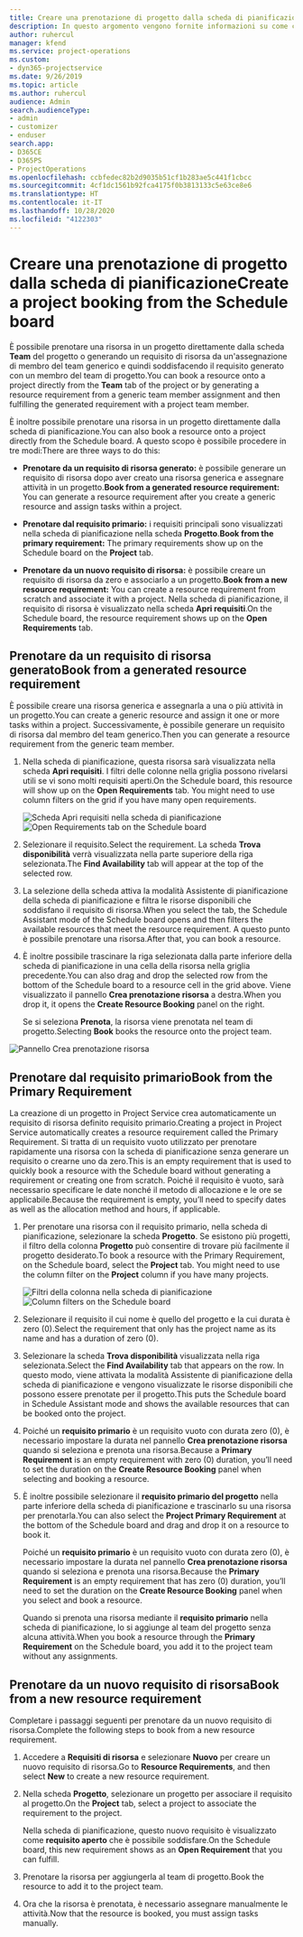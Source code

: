 ```yaml
---
title: Creare una prenotazione di progetto dalla scheda di pianificazione
description: In questo argomento vengono fornite informazioni su come creare una prenotazione di progetto dalla scheda di pianificazione.
author: ruhercul
manager: kfend
ms.service: project-operations
ms.custom:
- dyn365-projectservice
ms.date: 9/26/2019
ms.topic: article
ms.author: ruhercul
audience: Admin
search.audienceType:
- admin
- customizer
- enduser
search.app:
- D365CE
- D365PS
- ProjectOperations
ms.openlocfilehash: ccbfedec82b2d9035b51cf1b283ae5c441f1cbcc
ms.sourcegitcommit: 4cf1dc1561b92fca4175f0b3813133c5e63ce8e6
ms.translationtype: HT
ms.contentlocale: it-IT
ms.lasthandoff: 10/28/2020
ms.locfileid: "4122303"
---
```

# <a name="create-a-project-booking-from-the-schedule-board"></a><span data-ttu-id="738a8-103">Creare una prenotazione di progetto dalla scheda di pianificazione</span><span class="sxs-lookup"><span data-stu-id="738a8-103">Create a project booking from the Schedule board</span></span>

<span data-ttu-id="738a8-104">È possibile prenotare una risorsa in un progetto direttamente dalla scheda **Team** del progetto o generando un requisito di risorsa da un'assegnazione di membro del team generico e quindi soddisfacendo il requisito generato con un membro del team di progetto.</span><span class="sxs-lookup"><span data-stu-id="738a8-104">You can book a resource onto a project directly from the **Team** tab of the project or by generating a resource requirement from a generic team member assignment and then fulfilling the generated requirement with a project team member.</span></span>

<span data-ttu-id="738a8-105">È inoltre possibile prenotare una risorsa in un progetto direttamente dalla scheda di pianificazione.</span><span class="sxs-lookup"><span data-stu-id="738a8-105">You can also book a resource onto a project directly from the Schedule board.</span></span> <span data-ttu-id="738a8-106">A questo scopo è possibile procedere in tre modi:</span><span class="sxs-lookup"><span data-stu-id="738a8-106">There are three ways to do this:</span></span>

- <span data-ttu-id="738a8-107">**Prenotare da un requisito di risorsa generato:** è possibile generare un requisito di risorsa dopo aver creato una risorsa generica e assegnare attività in un progetto.</span><span class="sxs-lookup"><span data-stu-id="738a8-107">**Book from a generated resource requirement:** You can generate a resource requirement after you create a generic resource and assign tasks within a project.</span></span>

- <span data-ttu-id="738a8-108">**Prenotare dal requisito primario:** i requisiti principali sono visualizzati nella scheda di pianificazione nella scheda **Progetto**.</span><span class="sxs-lookup"><span data-stu-id="738a8-108">**Book from the primary requirement:** The primary requirements show up on the Schedule board on the **Project** tab.</span></span> 

- <span data-ttu-id="738a8-109">**Prenotare da un nuovo requisito di risorsa:** è possibile creare un requisito di risorsa da zero e associarlo a un progetto.</span><span class="sxs-lookup"><span data-stu-id="738a8-109">**Book from a new resource requirement:** You can create a resource requirement from scratch and associate it with a project.</span></span> <span data-ttu-id="738a8-110">Nella scheda di pianificazione, il requisito di risorsa è visualizzato nella scheda **Apri requisiti**.</span><span class="sxs-lookup"><span data-stu-id="738a8-110">On the Schedule board, the resource requirement shows up on the **Open Requirements** tab.</span></span>

## <a name="book-from-a-generated-resource-requirement"></a><span data-ttu-id="738a8-111">Prenotare da un requisito di risorsa generato</span><span class="sxs-lookup"><span data-stu-id="738a8-111">Book from a generated resource requirement</span></span>

<span data-ttu-id="738a8-112">È possibile creare una risorsa generica e assegnarla a una o più attività in un progetto.</span><span class="sxs-lookup"><span data-stu-id="738a8-112">You can create a generic resource and assign it one or more tasks within a project.</span></span> <span data-ttu-id="738a8-113">Successivamente, è possibile generare un requisito di risorsa dal membro del team generico.</span><span class="sxs-lookup"><span data-stu-id="738a8-113">Then you can generate a resource requirement from the generic team member.</span></span> 

1.  <span data-ttu-id="738a8-114">Nella scheda di pianificazione, questa risorsa sarà visualizzata nella scheda **Apri requisiti**. I filtri delle colonne nella griglia possono rivelarsi utili se vi sono molti requisiti aperti.</span><span class="sxs-lookup"><span data-stu-id="738a8-114">On the Schedule board, this resource will show up on the **Open Requirements** tab. You might need to use column filters on the grid if you have many open requirements.</span></span> 

    <span data-ttu-id="738a8-115">![Scheda Apri requisiti nella scheda di pianificazione](media/FAQ-Project-Booking-Schedule-Board-1.png "Tabella delle prenotazioni e delle assegnazioni")</span><span class="sxs-lookup"><span data-stu-id="738a8-115">![Open Requirements tab on the Schedule board](media/FAQ-Project-Booking-Schedule-Board-1.png "Screenshot of bookings and assignments table")</span></span>

2. <span data-ttu-id="738a8-116">Selezionare il requisito.</span><span class="sxs-lookup"><span data-stu-id="738a8-116">Select the requirement.</span></span> <span data-ttu-id="738a8-117">La scheda **Trova disponibilità** verrà visualizzata nella parte superiore della riga selezionata.</span><span class="sxs-lookup"><span data-stu-id="738a8-117">The **Find Availability** tab will appear at the top of the selected row.</span></span>
 
3. <span data-ttu-id="738a8-118">La selezione della scheda attiva la modalità Assistente di pianificazione della scheda di pianificazione e filtra le risorse disponibili che soddisfano il requisito di risorsa.</span><span class="sxs-lookup"><span data-stu-id="738a8-118">When you select the tab, the Schedule Assistant mode of the Schedule board opens and then filters the available resources that meet the resource requirement.</span></span> <span data-ttu-id="738a8-119">A questo punto è possibile prenotare una risorsa.</span><span class="sxs-lookup"><span data-stu-id="738a8-119">After that, you can book a resource.</span></span>

4. <span data-ttu-id="738a8-120">È inoltre possibile trascinare la riga selezionata dalla parte inferiore della scheda di pianificazione in una cella della risorsa nella griglia precedente.</span><span class="sxs-lookup"><span data-stu-id="738a8-120">You can also drag and drop the selected row from the bottom of the Schedule board to a resource cell in the grid above.</span></span> <span data-ttu-id="738a8-121">Viene visualizzato il pannello **Crea prenotazione risorsa** a destra.</span><span class="sxs-lookup"><span data-stu-id="738a8-121">When you drop it, it opens the **Create Resource Booking** panel on the right.</span></span>

    <span data-ttu-id="738a8-122">Se si seleziona **Prenota**, la risorsa viene prenotata nel team di progetto.</span><span class="sxs-lookup"><span data-stu-id="738a8-122">Selecting **Book** books the resource onto the project team.</span></span>

![Pannello Crea prenotazione risorsa](media/FAQ-Project-Booking-Schedule-Board-6.png "")
 

## <a name="book-from-the-primary-requirement"></a><span data-ttu-id="738a8-124">Prenotare dal requisito primario</span><span class="sxs-lookup"><span data-stu-id="738a8-124">Book from the Primary Requirement</span></span>

<span data-ttu-id="738a8-125">La creazione di un progetto in Project Service crea automaticamente un requisito di risorsa definito requisito primario.</span><span class="sxs-lookup"><span data-stu-id="738a8-125">Creating a project in Project Service automatically creates a resource requirement called the Primary Requirement.</span></span> <span data-ttu-id="738a8-126">Si tratta di un requisito vuoto utilizzato per prenotare rapidamente una risorsa con la scheda di pianificazione senza generare un requisito o crearne uno da zero.</span><span class="sxs-lookup"><span data-stu-id="738a8-126">This is an empty requirement that is used to quickly book a resource with the Schedule board without generating a requirement or creating one from scratch.</span></span> <span data-ttu-id="738a8-127">Poiché il requisito è vuoto, sarà necessario specificare le date nonché il metodo di allocazione e le ore se applicabile.</span><span class="sxs-lookup"><span data-stu-id="738a8-127">Because the requirement is empty, you’ll need to specify dates as well as the allocation method and hours, if applicable.</span></span> 

1. <span data-ttu-id="738a8-128">Per prenotare una risorsa con il requisito primario, nella scheda di pianificazione, selezionare la scheda **Progetto**. Se esistono più progetti, il filtro della colonna **Progetto** può consentire di trovare più facilmente il progetto desiderato.</span><span class="sxs-lookup"><span data-stu-id="738a8-128">To book a resource with the Primary Requirement, on the Schedule board, select the **Project** tab. You might need to use the column filter on the **Project** column if you have many projects.</span></span>

   <span data-ttu-id="738a8-129">![Filtri della colonna nella scheda di pianificazione](media/FAQ-Project-Booking-Schedule-Board-2.png "Tabella delle prenotazioni e delle assegnazioni")</span><span class="sxs-lookup"><span data-stu-id="738a8-129">![Column filters on the Schedule board](media/FAQ-Project-Booking-Schedule-Board-2.png "Screenshot of bookings and assignments table")</span></span>

2. <span data-ttu-id="738a8-130">Selezionare il requisito il cui nome è quello del progetto e la cui durata è zero (0).</span><span class="sxs-lookup"><span data-stu-id="738a8-130">Select the requirement that only has the project name as its name and has a duration of zero (0).</span></span>

3. <span data-ttu-id="738a8-131">Selezionare la scheda **Trova disponibilità** visualizzata nella riga selezionata.</span><span class="sxs-lookup"><span data-stu-id="738a8-131">Select the **Find Availability** tab that appears on the row.</span></span> <span data-ttu-id="738a8-132">In questo modo, viene attivata la modalità Assistente di pianificazione della scheda di pianificazione e vengono visualizzate le risorse disponibili che possono essere prenotate per il progetto.</span><span class="sxs-lookup"><span data-stu-id="738a8-132">This puts the Schedule board in Schedule Assistant mode and shows the available resources that can be booked onto the project.</span></span>

4. <span data-ttu-id="738a8-133">Poiché un **requisito primario** è un requisito vuoto con durata zero (0), è necessario impostare la durata nel pannello **Crea prenotazione risorsa** quando si seleziona e prenota una risorsa.</span><span class="sxs-lookup"><span data-stu-id="738a8-133">Because a **Primary Requirement** is an empty requirement with zero (0) duration, you’ll need to set the duration on the **Create Resource Booking** panel when selecting and booking a resource.</span></span>

5. <span data-ttu-id="738a8-134">È inoltre possibile selezionare il **requisito primario del progetto** nella parte inferiore della scheda di pianificazione e trascinarlo su una risorsa per prenotarla.</span><span class="sxs-lookup"><span data-stu-id="738a8-134">You can also select the **Project Primary Requirement** at the bottom of the Schedule board and drag and drop it on a resource to book it.</span></span>
 
    <span data-ttu-id="738a8-135">Poiché un **requisito primario** è un requisito vuoto con durata zero (0), è necessario impostare la durata nel pannello **Crea prenotazione risorsa** quando si seleziona e prenota una risorsa.</span><span class="sxs-lookup"><span data-stu-id="738a8-135">Because the **Primary Requirement** is an empty requirement that has zero (0) duration, you’ll need to set the duration on the **Create Resource Booking** panel when you select and book a resource.</span></span>
 
    <span data-ttu-id="738a8-136">Quando si prenota una risorsa mediante il **requisito primario** nella scheda di pianificazione, lo si aggiunge al team del progetto senza alcuna attività.</span><span class="sxs-lookup"><span data-stu-id="738a8-136">When you book a resource through the **Primary Requirement** on the Schedule board, you add it to the project team without any assignments.</span></span>
 
## <a name="book-from-a-new-resource-requirement"></a><span data-ttu-id="738a8-137">Prenotare da un nuovo requisito di risorsa</span><span class="sxs-lookup"><span data-stu-id="738a8-137">Book from a new resource requirement</span></span>
<span data-ttu-id="738a8-138">Completare i passaggi seguenti per prenotare da un nuovo requisito di risorsa.</span><span class="sxs-lookup"><span data-stu-id="738a8-138">Complete the following steps to book from a new resource requirement.</span></span> 

1. <span data-ttu-id="738a8-139">Accedere a **Requisiti di risorsa** e selezionare **Nuovo** per creare un nuovo requisito di risorsa.</span><span class="sxs-lookup"><span data-stu-id="738a8-139">Go to **Resource Requirements**, and then select **New** to create a new resource requirement.</span></span>

2. <span data-ttu-id="738a8-140">Nella scheda **Progetto**, selezionare un progetto per associare il requisito al progetto.</span><span class="sxs-lookup"><span data-stu-id="738a8-140">On the **Project** tab, select a project to associate the requirement to the project.</span></span>
 
    <span data-ttu-id="738a8-141">Nella scheda di pianificazione, questo nuovo requisito è visualizzato come **requisito aperto** che è possibile soddisfare.</span><span class="sxs-lookup"><span data-stu-id="738a8-141">On the Schedule board, this new requirement shows as an **Open Requirement** that you can fulfill.</span></span>

3. <span data-ttu-id="738a8-142">Prenotare la risorsa per aggiungerla al team di progetto.</span><span class="sxs-lookup"><span data-stu-id="738a8-142">Book the resource to add it to the project team.</span></span>

4. <span data-ttu-id="738a8-143">Ora che la risorsa è prenotata, è necessario assegnare manualmente le attività.</span><span class="sxs-lookup"><span data-stu-id="738a8-143">Now that the resource is booked, you must assign tasks manually.</span></span>

